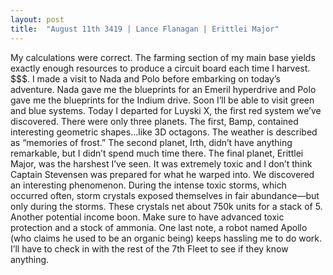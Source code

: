 ```yaml
---
layout: post
title:  "August 11th 3419 | Lance Flanagan | Erittlei Major"
---
```


<p>My calculations were correct. The farming section of my main base yields exactly enough resources to produce a circuit board each time I harvest. $$$. I made a visit to Nada and Polo before embarking on today’s adventure. Nada gave me the blueprints for an Emeril hyperdrive and Polo gave me the blueprints for the Indium drive. Soon I’ll be able to visit green and blue systems. Today I departed for Luyski X, the first red system we’ve discovered. There were only three planets. The first, Bamp, contained interesting geometric shapes...like 3D octagons. The weather is described as “memories of frost.” The second planet, Irth, didn’t have anything remarkable, but I didn’t spend much time there. The final planet, Erittlei Major, was the harshest I’ve seen. It was extremely toxic and I don’t think Captain Stevensen was prepared for what he warped into. We discovered an interesting phenomenon. During the intense toxic storms, which occurred often, storm crystals exposed themselves in fair abundance—but only during the storms. These crystals net about 750k units for a stack of 5. Another potential income boon. Make sure to have advanced toxic protection and a stock of ammonia. One last note, a robot named Apollo (who claims he used to be an organic being) keeps hassling me to do work. I’ll have to check in with the rest of the 7th Fleet to see if they know anything.
</p>



<!--more-->



